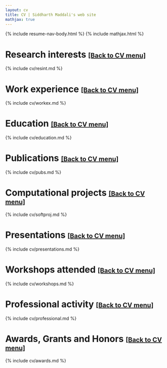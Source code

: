 ```yaml
---
layout: cv
title: CV | Siddharth Maddali's web site
mathjax: true
---
```

{% include resume-nav-body.html %}
{% include mathjax.html %}


# <a name="resint"></a>Research interests <a href="#cv-menu" style="font-size:20px;">[Back to CV menu]</a>

{% include cv/resint.md %} <!-- Hey what do you know, this works in Jekyll. -->

# <a name="workex"></a>Work experience <a href="#cv-menu" style="font-size:20px;">[Back to CV menu]</a>

{% include cv/workex.md %}

# <a name="education"></a>Education <a href="#cv-menu" style="font-size:20px;">[Back to CV menu]</a>

{% include cv/education.md %}

# <a name="pubs"></a>Publications <a href="#cv-menu" style="font-size:20px;">[Back to CV menu]</a>

{% include cv/pubs.md %}

# <a name="softproj"></a>Computational projects <a href="#cv-menu" style="font-size:20px;">[Back to CV menu]</a>

{% include cv/softproj.md %}

# <a name="presentations"></a>Presentations <a href="#cv-menu" style="font-size:20px;">[Back to CV menu]</a>

{% include cv/presentations.md %}

# <a name="workshops"></a>Workshops attended <a href="#cv-menu" style="font-size:20px;">[Back to CV menu]</a>

{% include cv/workshops.md %}

# <a name="professional"></a>Professional activity <a href="#cv-menu" style="font-size:20px;">[Back to CV menu]</a>

{% include cv/professional.md %}

# <a name="awards"></a>Awards, Grants and Honors <a href="#cv-menu" style="font-size:20px;">[Back to CV menu]</a>

{% include cv/awards.md %}

<!--
<script>
	window.onscroll = function() {myFunction()};
	
	var navbar = document.getElementById("navbar");
	var sticky = navbar.offsetTop;
	
	function myFunction() {
		if (window.pageYOffset >= sticky) {
			navbar.classList.add("sticky")
		} else {
			navbar.classList.remove("sticky");
		}
	}
</script>
-->
